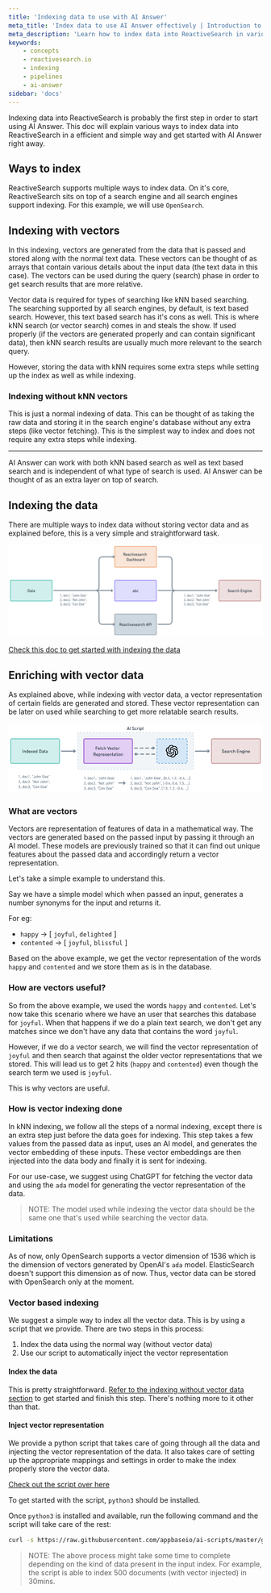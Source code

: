 ```yaml
---
title: 'Indexing data to use with AI Answer'
meta_title: 'Index data to use AI Answer effectively | Introduction to ReactiveSearch'
meta_description: 'Learn how to index data into ReactiveSearch in various ways and use it with AI Answer'
keywords:
    - concepts
    - reactivesearch.io
    - indexing
    - pipelines
    - ai-answer
sidebar: 'docs'
---
```


Indexing data into ReactiveSearch is probably the first step in order to start using AI Answer. This doc will explain various ways to index data into ReactiveSearch in a efficient and simple way and get started with AI Answer right away.

## Ways to index

ReactiveSearch supports multiple ways to index data. On it's core, ReactiveSearch sits on top of a search engine and all search engines support indexing. For this example, we will use `OpenSearch`.

## Indexing with vectors

In this indexing, vectors are generated from the data that is passed and stored along with the normal text data. These vectors can be thought of as arrays that contain various details about the input data (the text data in this case). The vectors can be used during the query (search) phase in order to get search results that are more relative.

Vector data is required for types of searching like kNN based searching. The searching supported by all search engines, by default, is text based search. However, this text based search has it's cons as well. This is where kNN search (or vector search) comes in and steals the show. If used properly (if the vectors are generated properly and can contain significant data), then kNN search results are usually much more relevant to the search query.

However, storing the data with kNN requires some extra steps while setting up the index as well as while indexing.

### Indexing without kNN vectors

This is just a normal indexing of data. This can be thought of as taking the raw data and storing it in the search engine's database without any extra steps (like vector fetching). This is the simplest way to index and does not require any extra steps while indexing.

---

AI Answer can work with both kNN based search as well as text based search and is independent of what type of search is used. AI Answer can be thought of as an extra layer on top of search.


## Indexing the data

There are multiple ways to index data without storing vector data and as explained before, this is a very simple and straightforward task.

![Indexing Without Vector Data](../../../../content/images/concepts/normal_indexing.png "Indexing Without Vector Data Vizualized")

[Check this doc to get started with indexing the data](https://docs.reactivesearch.io/docs/data/import/)

## Enriching with vector data

As explained above, while indexing with vector data, a vector representation of certain fields are generated and stored. These vector representation can be later on used while searching to get more relatable search results.

![Indexing With Vector Data](../../../../content/images/concepts/vector_indexing.png "Indexing With Vector Data Vizualized")

### What are vectors

Vectors are representation of features of data in a mathematical way. The vectors are generated based on the passed input by passing it through an AI model. These models are previously trained so that it can find out unique features about the passed data and accordingly return a vector representation.

Let's take a simple example to understand this.

Say we have a simple model which when passed an input, generates a number synonyms for the input and returns it.

For eg:

- `happy` -> [ `joyful`, `delighted` ]
- `contented` -> [ `joyful`, `blissful` ]

Based on the above example, we get the vector representation of the words `happy` and `contented` and we store them as is in the database.

### How are vectors useful?

So from the above example, we used the words `happy` and `contented`. Let's now take this scenario where we have an user that searches this database for `joyful`. When that happens if we do a plain text search, we don't get any matches since we don't have any data that contains the word `joyful`.

However, if we do a vector search, we will find the vector representation of `joyful` and then search that against the older vector representations that we stored. This will lead us to get 2 hits (`happy` and `contented`) even though the search term we used is `joyful`.

This is why vectors are useful.

### How is vector indexing done

In kNN indexing, we follow all the steps of a normal indexing, except there is an extra step just before the data goes for indexing. This step takes a few values from the passed data as input, uses an AI model, and generates the vector embedding of these inputs. These vector embeddings are then injected into the data body and finally it is sent for indexing.

For our use-case, we suggest using ChatGPT for fetching the vector data and using the `ada` model for generating the vector representation of the data.

> NOTE: The model used while indexing the vector data should be the same one that's used while searching the vector data.

### Limitations

As of now, only OpenSearch supports a vector dimension of 1536 which is the dimension of vectors generated by OpenAI's `ada` model. ElasticSearch doesn't support this dimension as of now. Thus, vector data can be stored with OpenSearch only at the moment.

### Vector based indexing

We suggest a simple way to index all the vector data. This is by using a script that we provide. There are two steps in this process:

1. Index the data using the normal way (without vector data)
2. Use our script to automatically inject the vector representation

#### Index the data

This is pretty straightforward. [Refer to the indexing without vector data section](#indexing-without-vector-data) to get started and finish this step. There's nothing more to it other than that.

#### Inject vector representation

We provide a python script that takes care of going through all the data and injecting the vector representation of the data. It also takes care of setting up the appropriate mappings and settings in order to make the index properly store the vector data.

[Check out the script over here](https://github.com/appbaseio/ai-scripts/tree/master/knn_reindex)

To get started with the script, `python3` should be installed.

Once `python3` is installed and available, run the following command and the script will take care of the rest:

```sh
curl -s https://raw.githubusercontent.com/appbaseio/ai-scripts/master/get-ai-script.py --output get-ai.py && python3 get-ai.py knn
```

> NOTE: The above process might take some time to complete depending on the kind of data present in the input index. For example, the script is able to index 500 documents (with vector injected) in 30mins.
